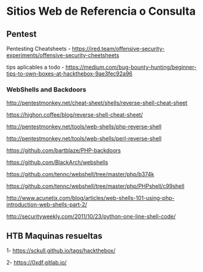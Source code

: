 
# Sitios Web de Referencia o Consulta 

## Pentest 

Pentesting Cheatsheets - https://ired.team/offensive-security-experiments/offensive-security-cheetsheets

tips aplicables a todo - https://medium.com/bug-bounty-hunting/beginner-tips-to-own-boxes-at-hackthebox-9ae3fec92a96

### WebShells and Backdoors  
http://pentestmonkey.net/cheat-sheet/shells/reverse-shell-cheat-sheet

https://highon.coffee/blog/reverse-shell-cheat-sheet/

http://pentestmonkey.net/tools/web-shells/php-reverse-shell

http://pentestmonkey.net/tools/web-shells/perl-reverse-shell

https://github.com/bartblaze/PHP-backdoors

https://github.com/BlackArch/webshells

https://github.com/tennc/webshell/tree/master/php/b374k

https://github.com/tennc/webshell/tree/master/php/PHPshell/c99shell

http://www.acunetix.com/blog/articles/web-shells-101-using-php-introduction-web-shells-part-2/

http://securityweekly.com/2011/10/23/python-one-line-shell-code/


## HTB Maquinas resueltas 
1- https://sckull.github.io/tags/hackthebox/

2- https://0xdf.gitlab.io/
